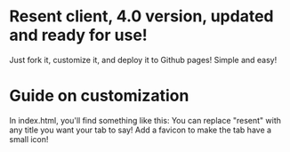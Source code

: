 # Resent client, 4.0 version, updated and ready for use!
Just fork it, customize it, and deploy it to Github pages! Simple and easy!
# Guide on customization
In index.html, you'll find something like this: <title>resent</title>
You can replace "resent" with any title you want your tab to say!
Add a favicon to make the tab have a small icon!
